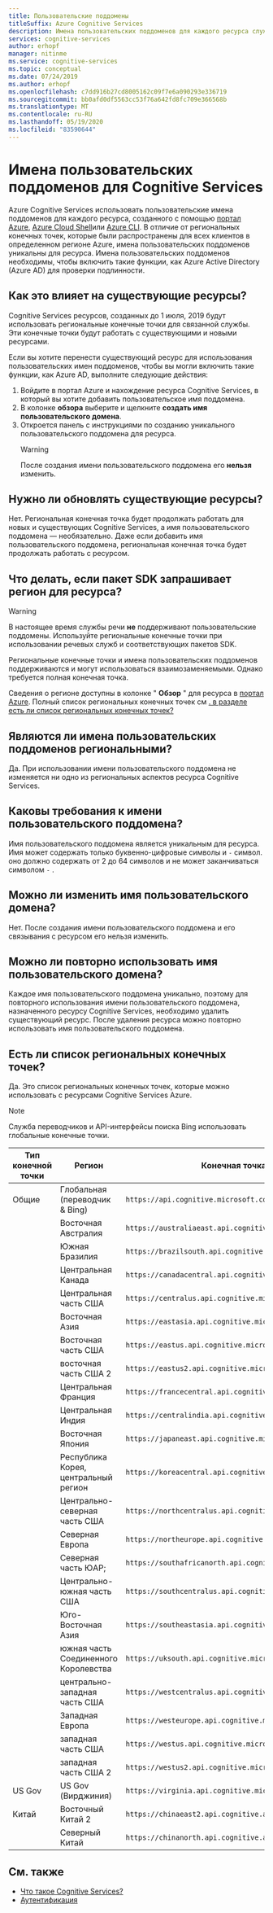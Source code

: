 ```yaml
---
title: Пользовательские поддомены
titleSuffix: Azure Cognitive Services
description: Имена пользовательских поддоменов для каждого ресурса службы "Поиск и Настройка" создаются с помощью портал Azure, Azure Cloud Shell или Azure CLI.
services: cognitive-services
author: erhopf
manager: nitinme
ms.service: cognitive-services
ms.topic: conceptual
ms.date: 07/24/2019
ms.author: erhopf
ms.openlocfilehash: c7dd916b27cd8005162c09f7e6a090293e336719
ms.sourcegitcommit: bb0afd0df5563cc53f76a642fd8fc709e366568b
ms.translationtype: MT
ms.contentlocale: ru-RU
ms.lasthandoff: 05/19/2020
ms.locfileid: "83590644"
---
```

# <a name="custom-subdomain-names-for-cognitive-services"></a>Имена пользовательских поддоменов для Cognitive Services

Azure Cognitive Services использовать пользовательские имена поддоменов для каждого ресурса, созданного с помощью [портал Azure](https://portal.azure.com), [Azure Cloud Shell](https://azure.microsoft.com/features/cloud-shell/)или [Azure CLI](https://docs.microsoft.com/cli/azure/install-azure-cli). В отличие от региональных конечных точек, которые были распространены для всех клиентов в определенном регионе Azure, имена пользовательских поддоменов уникальны для ресурса. Имена пользовательских поддоменов необходимы, чтобы включить такие функции, как Azure Active Directory (Azure AD) для проверки подлинности.

## <a name="how-does-this-impact-existing-resources"></a>Как это влияет на существующие ресурсы?

Cognitive Services ресурсов, созданных до 1 июля, 2019 будут использовать региональные конечные точки для связанной службы. Эти конечные точки будут работать с существующими и новыми ресурсами.

Если вы хотите перенести существующий ресурс для использования пользовательских имен поддоменов, чтобы вы могли включить такие функции, как Azure AD, выполните следующие действия:

1. Войдите в портал Azure и нахождение ресурса Cognitive Services, в который вы хотите добавить пользовательское имя поддомена.
2. В колонке **обзора** выберите и щелкните **создать имя пользовательского домена**.
3. Откроется панель с инструкциями по созданию уникального пользовательского поддомена для ресурса.
   > [!WARNING]
   > После создания имени пользовательского поддомена его **нельзя** изменить.

## <a name="do-i-need-to-update-my-existing-resources"></a>Нужно ли обновлять существующие ресурсы?

Нет. Региональная конечная точка будет продолжать работать для новых и существующих Cognitive Services, а имя пользовательского поддомена — необязательно. Даже если добавить имя пользовательского поддомена, региональная конечная точка будет продолжать работать с ресурсом.

## <a name="what-if-an-sdk-asks-me-for-the-region-for-a-resource"></a>Что делать, если пакет SDK запрашивает регион для ресурса?

> [!WARNING]
> В настоящее время службы речи **не** поддерживают пользовательские поддомены. Используйте региональные конечные точки при использовании речевых служб и соответствующих пакетов SDK.

Региональные конечные точки и имена пользовательских поддоменов поддерживаются и могут использоваться взаимозаменяемыми. Однако требуется полная конечная точка.

Сведения о регионе доступны в колонке " **Обзор** " для ресурса в [портал Azure](https://portal.azure.com). Полный список региональных конечных точек см [. в разделе есть ли список региональных конечных точек?](#is-there-a-list-of-regional-endpoints)

## <a name="are-custom-subdomain-names-regional"></a>Являются ли имена пользовательских поддоменов региональными?

Да. При использовании имени пользовательского поддомена не изменяется ни одно из региональных аспектов ресурса Cognitive Services.

## <a name="what-are-the-requirements-for-a-custom-subdomain-name"></a>Каковы требования к имени пользовательского поддомена?

Имя пользовательского поддомена является уникальным для ресурса. Имя может содержать только буквенно-цифровые символы и `-` символ. оно должно содержать от 2 до 64 символов и не может заканчиваться символом `-` .

## <a name="can-i-change-a-custom-domain-name"></a>Можно ли изменить имя пользовательского домена?

Нет. После создания имени пользовательского поддомена и его связывания с ресурсом его нельзя изменить.

## <a name="can-i-reuse-a-custom-domain-name"></a>Можно ли повторно использовать имя пользовательского домена?

Каждое имя пользовательского поддомена уникально, поэтому для повторного использования имени пользовательского поддомена, назначенного ресурсу Cognitive Services, необходимо удалить существующий ресурс. После удаления ресурса можно повторно использовать имя пользовательского поддомена.

## <a name="is-there-a-list-of-regional-endpoints"></a>Есть ли список региональных конечных точек?

Да. Это список региональных конечных точек, которые можно использовать с ресурсами Cognitive Services Azure.

> [!NOTE]
> Служба переводчиков и API-интерфейсы поиска Bing использовать глобальные конечные точки.

| Тип конечной точки | Регион | Конечная точка |
|---------------|--------|----------|
| Общие | Глобальная (переводчик & Bing) | `https://api.cognitive.microsoft.com` |
| | Восточная Австралия | `https://australiaeast.api.cognitive.microsoft.com` |
| | Южная Бразилия | `https://brazilsouth.api.cognitive.microsoft.com` |
| | Центральная Канада | `https://canadacentral.api.cognitive.microsoft.com` |
| | Центральная часть США | `https://centralus.api.cognitive.microsoft.com` |
| | Восточная Азия | `https://eastasia.api.cognitive.microsoft.com` |
| | Восточная часть США | `https://eastus.api.cognitive.microsoft.com` |
| | восточная часть США 2 | `https://eastus2.api.cognitive.microsoft.com` |
| | Центральная Франция | `https://francecentral.api.cognitive.microsoft.com` |
| | Центральная Индия | `https://centralindia.api.cognitive.microsoft.com` |
| | Восточная Япония | `https://japaneast.api.cognitive.microsoft.com` |
| | Республика Корея, центральный регион | `https://koreacentral.api.cognitive.microsoft.com` |
| | Центрально-северная часть США | `https://northcentralus.api.cognitive.microsoft.com` |
| | Северная Европа | `https://northeurope.api.cognitive.microsoft.com` |
| | Северная часть ЮАР; | `https://southafricanorth.api.cognitive.microsoft.com` |
| | Центрально-южная часть США | `https://southcentralus.api.cognitive.microsoft.com` |
| | Юго-Восточная Азия | `https://southeastasia.api.cognitive.microsoft.com` |
| | южная часть Соединенного Королевства | `https://uksouth.api.cognitive.microsoft.com` |
| | центрально-западная часть США | `https://westcentralus.api.cognitive.microsoft.com` |
| | Западная Европа | `https://westeurope.api.cognitive.microsoft.com` |
| | западная часть США | `https://westus.api.cognitive.microsoft.com` |
| | западная часть США 2 | `https://westus2.api.cognitive.microsoft.com` |
| US Gov | US Gov (Вирджиния) | `https://virginia.api.cognitive.microsoft.us` |
| Китай | Восточный Китай 2 | `https://chinaeast2.api.cognitive.azure.cn` |
| | Северный Китай | `https://chinanorth.api.cognitive.azure.cn` |

## <a name="see-also"></a>См. также

* [Что такое Cognitive Services?](Welcome.md)
* [Аутентификация](authentication.md)
